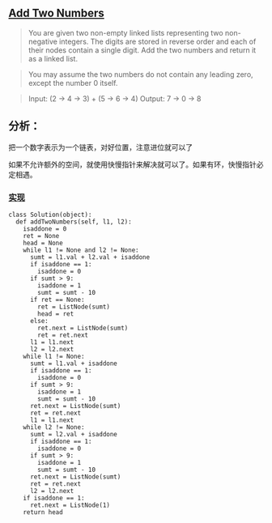 ## [Add Two Numbers](https://leetcode.com/problems/add-two-numbers/#/description)

>You are given two non-empty linked lists representing two non-negative integers. The digits are stored in reverse order and each of their nodes contain a single digit. Add the two numbers and return it as a linked list.

>You may assume the two numbers do not contain any leading zero, except the number 0 itself.

>Input: (2 -> 4 -> 3) + (5 -> 6 -> 4)
>Output: 7 -> 0 -> 8

## 分析：

把一个数字表示为一个链表，对好位置，注意进位就可以了

如果不允许额外的空间，就使用快慢指针来解决就可以了。如果有环，快慢指针必定相遇。
### [实现](../sourcecode/addtwonumber.py)
```
class Solution(object):
  def addTwoNumbers(self, l1, l2):
    isaddone = 0
    ret = None
    head = None
    while l1 != None and l2 != None:
      sumt = l1.val + l2.val + isaddone
      if isaddone == 1:
        isaddone = 0
      if sumt > 9:
        isaddone = 1
        sumt = sumt - 10
      if ret == None:
        ret = ListNode(sumt)
        head = ret
      else:
        ret.next = ListNode(sumt)
        ret = ret.next
      l1 = l1.next
      l2 = l2.next
    while l1 != None:
      sumt = l1.val + isaddone
      if isaddone == 1:
        isaddone = 0
      if sumt > 9:
        isaddone = 1
        sumt = sumt - 10
      ret.next = ListNode(sumt)
      ret = ret.next
      l1 = l1.next
    while l2 != None:
      sumt = l2.val + isaddone
      if isaddone == 1:
        isaddone = 0
      if sumt > 9:
        isaddone = 1
        sumt = sumt - 10
      ret.next = ListNode(sumt)
      ret = ret.next
      l2 = l2.next
    if isaddone == 1:
      ret.next = ListNode(1)
    return head
```

